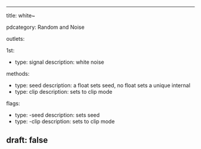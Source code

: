 --- 


title: white~

pdcategory: Random and Noise



outlets:

  1st:
  - type: signal
    description: white noise



methods:
  - type: seed <float>
    description: a float sets seed, no float sets a unique internal
  - type: clip
    description: sets to clip mode

flags:
  - type: -seed <float>
    description: sets seed
  - type: -clip
    description: sets to clip mode

draft: false
---